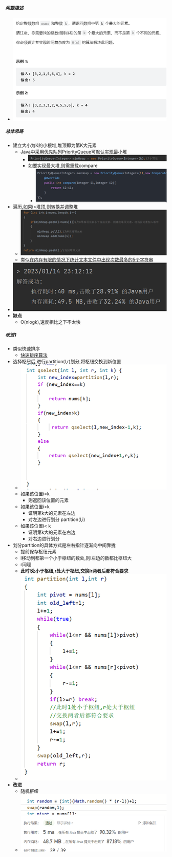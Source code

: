 ##### 问题描述
- ![](attachments/Pasted%20image%2020230114232123.png)
##### 总体思路
- 建立大小为K的小根堆,堆顶即为第K大元素
	- Java中采用优先队列PriorityQueue可默认实现最小堆
		- ![](attachments/Pasted%20image%2020230114232318.png)
		- 如要实现最大堆,则需重载compare
			- ![](attachments/Pasted%20image%2020230114232420.png)
- 遍历,如果i>堆顶,则转换并调整堆
	- ![](attachments/Pasted%20image%2020230114232448.png)
	- 类似[在内存有限的情况下统计文本文件中出现次数最多的5个字符串](../工作相关/在内存有限的情况下统计文本文件中出现次数最多的5个字符串.md)
- ![](attachments/Pasted%20image%2020230114232516.png)
- **缺点**
	- O(nlogk),速度相比之下不太快
##### 改进1
- 类似快速排序
	- [快速排序算法](../../考研/408/数据结构/快速排序算法.md)
- 选择枢纽后,进行partition(l,r)划分,将枢纽交换到新位置
	- ![](attachments/Pasted%20image%2020230115225200.png)
	- 如果该位置i=k
		- 则返回该位置的元素
	- 如果该位置i>k
		- 证明第k大的元素在左边
		- 对左边进行划分 partition(l,i)
	- 如果该位置i< k
		- 证明第k大的元素在右边
		- 对右边进行划分
- 划分partition的具体方式是左右指针逐渐向中间靠拢
	- 提前保存枢纽元素
	- l移动到都第一个小于枢纽的数处,则l左边的数都比枢纽大
	- r同理
	- **此时l处小于枢纽,r处大于枢纽,交换lr两者后都符合要求**
	- ![](attachments/Pasted%20image%2020230115224940.png)
- **改进**
	- 随机枢纽![](attachments/Pasted%20image%2020230115225539.png)
	- ![](attachments/Pasted%20image%2020230115225547.png)
